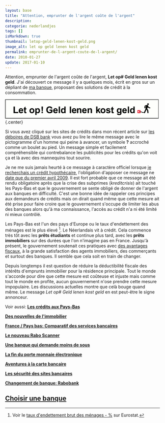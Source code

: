 ```yaml
---
layout: base
title: "Attention, emprunter de l'argent coûte de l'argent"
description: 
categorie: nederlandjes
tags: []
isMarkdown: true
thumbnail: letop-geld-lenen-kost-geld.png
image_alt: let op geld lenen kost geld
permalink: emprunter-de-l-argent-coute-de-l-argent/
date: 2010-01-27
update: 2017-01-10
---
```




Attention, emprunter de l'argent coûte de l'argent, **Let op# Geld lenen kost geld**. J'ai découvert ce message il y a quelques mois, écrit en gros sur un dépliant de [ma banque](/changement-de-banque-rabobank), proposant des solutions de crédit à la consommation.

![let op geld lenen kost geld](letop-geld-lenen-kost-geld.png){.center}

Si vous avez cliqué sur les sites de crédits dans mon récent article sur [les déboires de DSB bank](/dsb-bank-c-est-la-fin) vous avez pu lire le même message avec le pictogramme d'un homme qui peine à avancer, un symbole **?** accroché comme un boulet au pied. Un message simple et facilement compréhensible qui contrebalance les publicités pour les crédits qu'on voit ça et là avec des mannequins tout sourire.

Je ne me suis jamais heurté à ce message à caractère officiel lorsque [je recherchais un crédit hypothécaire](/credits-pays-bas), l'obligation d'apposer ce message ne [date que du premier avril 2009](http://consument.afm.nl/consumenten/actueel/nieuws/2009/waarschuwingszin.aspx). Il est fort probable que ce message ait été rendu obligatoire après que la crise des subprimes (*kreditcrisis*) ait touché les Pays-Bas et que le gouvernement se sente obligé de donner de l'argent aux banques en difficulté. C'est une bonne idée de rappeler ces principes aux demandeurs de crédits mais on dirait quand même que cette mesure ait été prise pour faire croire que le gouvernement s'occupe de limiter les abus des banques alors qu'à ma connaissance, l'accès au crédit n'a ni été limité ni mieux contrôlé. 

Les Pays-Bas est l'un des pays d'Europe ou le taux d'endettement des ménages est le plus élevé [^1]. Le Néerlandais vit à crédit. Cela commence très tôt avec les **prêts étudiants** et continue plus tard, avec les **prêts immobiliers** sur des durées que l'on n'imagine pas en France. Jusqu'à présent, le gouvernement soutenait ces pratiques avec [des avantages fiscaux](/impot-sur-le-revenu-effet-de-seuil), à la grande satisfaction des agents immobiliers, des commerçants et surtout des banques. Il semble que cela soit en train de changer.

Depuis longtemps il est question de réduire la déductibilité fiscale des intérêts d'emprunts immobilier pour la résidence principale. Tout le monde s'accorde pour dire que cette mesure est coûteuse et injuste mais comme tout le monde en profite, aucun gouvernement n'ose prendre cette mesure impopulaire. Les discussions actuelles montre que celà bouge quand même. Le message *Let op# Geld lenen kost geld* en est peut-être le signe annonceur.

Voir aussi:
 **[Les crédits aux Pays-Bas](/credits-pays-bas)**

 **[Des nouvelles de l'immobilier](/des-nouvelles-de-l-immobilier)**

 **[France / Pays bas: Comparatif des services bancaires](/france-pays-bas-comparatif-des-services-bancaires)**

 **[Le nouveau Rabo Scanner](/nouveau-Rabo-Scanner)**

 **[Une banque qui demande moins de sous](/une-banque-qui-demande-moins-de-sous)**

 **[La fin du porte monnaie électronique](/Porte-monnaie-electronique-la-fin-du-Chipknip)**

 **[Aventures à la carte bancaire](/aventures-carte-bancaire)**

 **[Les sécurité des sites bancaires](/la-securite-des-sites-bancaires)**

 **[Changement de banque: Rabobank](/changement-de-banque-rabobank)**

 **[Choisir une banque](/choisir-une-banque)**
---
[^1]: Voir le [taux d'endettement brut des ménages - %](http://epp.eurostat.ec.europa.eu/tgm/table.do?tab=table&init=1&language=fr&pcode=tec00104&plugin=0) sur Eurostat.